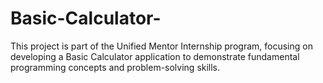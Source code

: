# Basic-Calculator-
This project is part of the Unified Mentor Internship program, focusing on developing a Basic Calculator application to demonstrate fundamental programming concepts and problem-solving skills.
